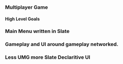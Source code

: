 ### Multiplayer Game

#### High Level Goals

### Main Menu written in Slate

### Gameplay and UI around gameplay networked.

### Less UMG more Slate Declaritive UI
